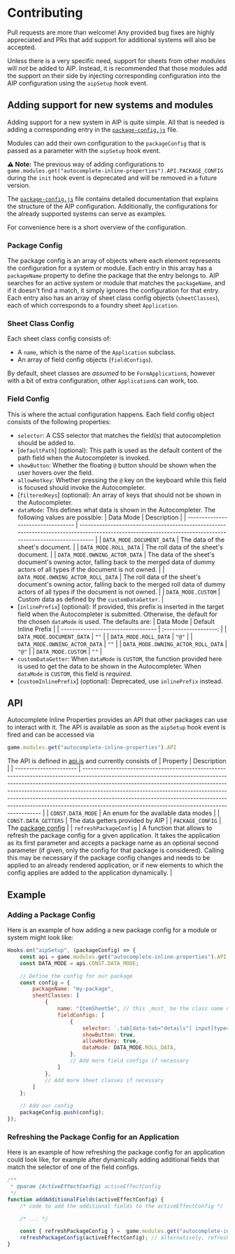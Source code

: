 # Contributing

Pull requests are more than welcome! Any provided bug fixes are highly appreciated and PRs that add support for
additional systems will also be accepted.

Unless there is a very specific need, support for sheets from other modules will _not_ be added to AIP. Instead, it is
recommended that those modules add the support on their side by injecting corresponding configuration into the AIP
configuration using the `aipSetup` hook event.

## Adding support for new systems and modules

Adding support for a new system in AIP is quite simple. All that is needed is adding a corresponding entry in the
[`package-config.js`](src/modules/package-config.js) file.

Modules can add their own configuration to the `packageConfig` that is passed as a parameter with the `aipSetup` hook
event.

**⚠️ Note:** The previous way of adding configurations to
`game.modules.get("autocomplete-inline-properties").API.PACKAGE_CONFIG` during the `init` hook event is deprecated and
will be removed in a future version.

The [`package-config.js`](src/modules/package-config.js) file contains detailed documentation that explains the structure
of the AIP configuration. Additionally, the configurations for the already supported systems can serve as examples.

For convenience here is a short overview of the configuration.

### Package Config

The package config is an array of objects where each element represents the configuration for a system or module. Each
entry in this array has a `packageName` property to define the package that the entry belongs to. AIP searches for an
active system or module that matches the `packageName`, and if it doesn't find a match, it simply ignores the
configuration for that entry. Each entry also has an array of sheet class config objects (`sheetClasses`), each of which
corresponds to a foundry sheet `Application`.

### Sheet Class Config

Each sheet class config consists of:
* A `name`, which is the name of the `Application` subclass.
* An array of field config objects (`fieldConfigs`).

By default, sheet classes are _assumed_ to be `FormApplication`s, however with a bit of extra configuration, other
`Application`s can work, too.

### Field Config

This is where the actual configuration happens.
Each field config object consists of the following properties:
 * `selector`: A CSS selector that matches the field(s) that autocompletion should be added to.
 * \[`defaultPath`\] (optional): This path is used as the default content of the path field when the Autocompleter is
   invoked.
 * `showButton`: Whether the floating `@` button should be shown when the user hovers over the field.
 * `allowHotkey`: Whether pressing the `@` key on the keyboard while this field is focused should invoke the
   Autocompleter.
 * \[`filteredKeys`\] (optional): An array of keys that should not be shown in the Autocompleter.
 * `dataMode`: This defines what data is shown in the Autocompleter. The following values are possible:
   | Data Mode                          | Description                                                                                                                                               |
   | ---------------------------------- | --------------------------------------------------------------------------------------------------------------------------------------------------------- |
   | `DATA_MODE.DOCUMENT_DATA`          | The data of the sheet's document.                                                                                                                         |
   | `DATA_MODE.ROLL_DATA`              | The roll data of the sheet's document.                                                                                                                    |
   | `DATA_MODE.OWNING_ACTOR_DATA`      | The data of the sheet's document's owning actor, falling back to the merged data of     dummy actors of all types if the document is not owned.           |
   | `DATA_MODE.OWNING_ACTOR_ROLL_DATA` | The roll data of the sheet's document's owning actor, falling back to the     merged roll data of dummy actors of all types if the document is not owned. |
   | `DATA_MODE.CUSTOM`                 | Custom data as defined by the `customDataGetter`.                                                                                                         |
 * \[`inlinePrefix`\] (optional): If provided, this prefix is inserted in the target field when the Autocompleter is
   submitted. Otherwise, the default for the chosen `dataMode` is used. The defaults are:
   | Data Mode                          | Default Inline Prefix |
   | ---------------------------------- | :-------------------: |
   | `DATA_MODE.DOCUMENT_DATA`          |         `""`          |
   | `DATA_MODE.ROLL_DATA`              |         `"@"`         |
   | `DATA_MODE.OWNING_ACTOR_DATA`      |         `""`          |
   | `DATA_MODE.OWNING_ACTOR_ROLL_DATA` |         `"@"`         |
   | `DATA_MODE.CUSTOM`                 |         `""`          |
 * `customDataGetter`: When `dataMode` is `CUSTOM`, the function provided here is used to get the data to be shown in
   the Autocompleter. When `dataMode` is `CUSTOM`, this field is _required_.
 * \[`customInlinePrefix`\] (optional): Deprecated, use `inlinePrefix` instead.


## API

Autocomplete Inline Properties provides an API that other packages can use to interact with it. The API is available as
soon as the `aipSetup` hook event is fired and can be accessed via

```js
game.modules.get("autocomplete-inline-properties").API
```

The API is defined in [api.js](src/module/api.js) and currently consists of
| Property               | Description                                                                                                                                                                                                                                                                                                                                                                                                                                                           |
| ---------------------- | --------------------------------------------------------------------------------------------------------------------------------------------------------------------------------------------------------------------------------------------------------------------------------------------------------------------------------------------------------------------------------------------------------------------------------------------------------------------- |
| `CONST.DATA_MODE`      | An enum for the available data modes                                                                                                                                                                                                                                                                                                                                                                                                                                  |
| `CONST.DATA_GETTERS`   | The data getters provided by AIP                                                                                                                                                                                                                                                                                                                                                                                                                                      |
| `PACKAGE_CONFIG`       | The [package config](#package-config)                                                                                                                                                                                                                                                                                                                                                                                                                                 |
| `refreshPackageConfig` | A function that allows to refresh the package config for a given application. It takes the application as its first parameter and accepts a package name as an optional second parameter (if given, only the config for that package is considered). Calling this may be necessary if the package config changes and needs to be applied to an already rendered application, or if new elements to which the config applies are added to the application dynamically. |

## Example
### Adding a Package Config
Here is an example of how adding a new package config for a module or system might look like:

```js
Hooks.on("aipSetup", (packageConfig) => {
    const api = game.modules.get("autocomplete-inline-properties").API;
    const DATA_MODE = api.CONST.DATA_MODE;

    // Define the config for our package
    const config = {
        packageName: "my-package",
        sheetClasses: [
            {
                name: "ItemSheet5e", // this _must_ be the class name of the `Application` you want it to apply to
                fieldConfigs: [
                    {
                        selector: `.tab[data-tab="details"] input[type="text"]`, // this targets all text input fields on the "details" tab. Any css selector should work here.
                        showButton: true,
                        allowHotkey: true,
                        dataMode: DATA_MODE.ROLL_DATA,
                    },
                    // Add more field configs if necessary
                ]
            },
            // Add more sheet classes if necessary
        ]
    };

    // Add our config
    packageConfig.push(config);
});
```

### Refreshing the Package Config for an Application

Here is an example of how refreshing the package config for an application could look like, for example after
dynamically adding additional fields that match the selector of one of the field configs.

```js
/**
 * @param {ActiveEffectConfig} activeEffectConfig
 */
function addAdditionalFields(activeEffectConfig) {
    /* code to add the additional fields to the activeEffectConfig */

    /* ... */

    const { refreshPackageConfig } =  game.modules.get("autocomplete-inline-properties").API;
    refreshPackageConfig(activeEffectConfig); // alternatively, refreshPackageConfig(activeEffectConfig, "my-package");
}
